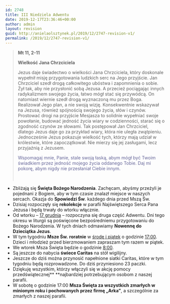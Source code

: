 ```yaml
---
id: 2748
title: III Niedziela Adwentu
date: 2019-12-17T23:36:46+00:00
author: admin
layout: revision
guid: http://anielaolsztynek.pl/2019/12/2747-revision-v1/
permalink: /2019/12/2747-revision-v1/
---
```

> **Mt 11, 2-11**
> 
> **Wielkość Jana Chrzciciela**
> 
> Jezus daje świadectwo o wielkości Jana Chrzciciela, który doskonale wypełnił misję przygotowania ludzkich serc na Jego przyjście. Jan Chrzciciel szedł drogą całkowitego ubóstwa i zapomnienia o sobie. Żył tak, aby nie przysłonić sobą Jezusa. A przecież pociągając innych radykalizmem swojego życia, łatwo mógł stać się przywódcą. On natomiast wiernie szedł drogą wyznaczoną mu przez Boga. Realizował Jego plan, a nie swoją wizję. Konsekwentnie wskazywał na Jezusa, również spójnością swojego życia, słów i czynów. Prostować drogi na przyjście Mesjasza to solidnie wypełniać swoje powołanie, budować jedność życia wiary w codzienności, starać się o zgodność czynów ze słowami. Tak postępował Jan Chrzciciel, dlatego Jezus daje go za przykład wiary, która nie uległa zwątpieniu. Jednocześnie Jezus pokazuje wielkość tych, którzy mają udział w królestwie, które zapoczątkował. Nie mierzy się jej zasługami, lecz przyjaźnią z Jezusem.
> 
> <span style="color: #666699;">Wspomagaj mnie, Panie, stale swoją łaską, abym mógł być Twoim świadkiem przez jedność mojego życia oddanego Tobie. Daj mi pokorę, abym nigdy nie przesłaniał Ciebie innym.</span>
> 
> &nbsp;

  * Zbliżają się **Święta Bożego Narodzenia**. Zachęcam, abyśmy przeżyli je pojednani z Bogiem, aby w tym czasie znalazł miejsce w naszych sercach. Okazja do **Spowiedzi Św**. każdego dnia przed Mszą Św.
  * Dzisiaj rozpoczęły się **rekolekcje** w parafii Najświętszego Serca Pana Jezusa i będą trwały do wtorku włącznie.
  * Od wtorku – <span style="text-decoration: underline;">17 grudnia</span> – rozpoczyna się druga część Adwentu. Dni tego okresu w liturgii są poświęcone bezpośredniemu przygotowaniu do Bożego Narodzenia. W tych dniach odmawiamy **Nowennę do Dzieciątka Jezus**.
  * W tym tygodniu **Msze Św.** **roratnie** w <span style="text-decoration: underline;">środę i piątek</span> o godzinie <span style="text-decoration: underline;">17:00</span>. Dzieci i młodzież przed bierzmowaniem zapraszam tym razem w piątek.
  * We wtorek Msza Święta będzie o godzinie <span style="text-decoration: underline;">8:00</span>.
  * Są jeszcze do nabycia **świece Caritas** na stół wigilijny.
  * Jeszcze do dziś można przynosić napełnione siatki Caritas, które w tym tygodniu będą rozprowadzone. Do dziś przyniesiono 23 paczki.
  * Dziękuję wszystkim, którzy włączyli się w akcję pomocy przedświątecznej** **najbardziej potrzebującym osobom z naszej parafii.
  * W sobotę o godzinie 17:00 **Msza Święta za wszystkich zmarłych w minionym roku i pochowanych** **przez firmę „Arka”**, a szczególnie za zmarłych z naszej parafii.